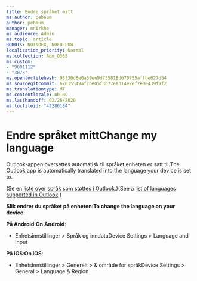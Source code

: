 ```yaml
---
title: Endre språket mitt
ms.author: pebaum
author: pebaum
manager: mnirkhe
ms.audience: Admin
ms.topic: article
ROBOTS: NOINDEX, NOFOLLOW
localization_priority: Normal
ms.collection: Adm_O365
ms.custom:
- "9001112"
- "3073"
ms.openlocfilehash: 98f30d8e0a59ee9d735818d670755affbe627d54
ms.sourcegitcommit: 67015549afcbe05f3b77ea314e2ef7e0e439f9f2
ms.translationtype: MT
ms.contentlocale: nb-NO
ms.lasthandoff: 02/26/2020
ms.locfileid: "42286184"
---
```

# <a name="change-my-language"></a><span data-ttu-id="823ee-102">Endre språket mitt</span><span class="sxs-lookup"><span data-stu-id="823ee-102">Change my language</span></span>

<span data-ttu-id="823ee-103">Outlook-appen oversettes automatisk til språket enheten er satt til.</span><span class="sxs-lookup"><span data-stu-id="823ee-103">The Outlook app is automatically translated into the language your device is set to.</span></span> 

<span data-ttu-id="823ee-104">(Se en [liste over språk som støttes i Outlook](https://acompli.helpshift.com/a/outlook/?s=general-questions&f=in-which-languages-is-your-app-translated).)</span><span class="sxs-lookup"><span data-stu-id="823ee-104">(See a [list of languages supported in Outlook](https://acompli.helpshift.com/a/outlook/?s=general-questions&f=in-which-languages-is-your-app-translated).)</span></span> 

<span data-ttu-id="823ee-105">**Slik endrer du språket på enheten:**</span><span class="sxs-lookup"><span data-stu-id="823ee-105">**To change the language on your device**:</span></span> 

<span data-ttu-id="823ee-106">**På Android**:</span><span class="sxs-lookup"><span data-stu-id="823ee-106">**On Android**:</span></span> 

- <span data-ttu-id="823ee-107">Enhetsinnstillinger > Språk og inndata</span><span class="sxs-lookup"><span data-stu-id="823ee-107">Device Settings > Language and input</span></span> 

<span data-ttu-id="823ee-108">**På iOS**:</span><span class="sxs-lookup"><span data-stu-id="823ee-108">**On iOS**:</span></span> 

- <span data-ttu-id="823ee-109">Enhetsinnstillinger > Generelt > & område for språk</span><span class="sxs-lookup"><span data-stu-id="823ee-109">Device Settings > General > Language & Region</span></span> 
